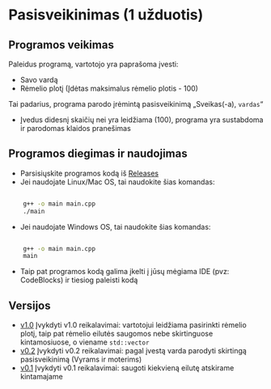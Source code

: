 # Pasisveikinimas (1 užduotis)


## Programos veikimas
Paleidus programą, vartotojo yra paprašoma įvesti: 
* Savo vardą
* Rėmelio plotį (Įdėtas maksimalus rėmelio plotis - 100)

Tai padarius, programa parodo įrėmintą pasisveikinimą „Sveikas(-a), `vardas`“

* Įvedus didesnį skaičių nei yra leidžiama (100), programa yra sustabdoma ir parodomas klaidos pranešimas

## Programos diegimas ir naudojimas

* Parsisiųskite programos kodą iš [Releases](https://github.com/MantasLengvinas/OOP-pirma-uzd/releases)
* Jei naudojate Linux/Mac OS, tai naudokite šias komandas: 
```bash

    g++ -o main main.cpp
    ./main

```
* Jei naudojate Windows OS, tai naudokite šias komandas:
```bash

    g++ -o main main.cpp
    main

```
* Taip pat programos kodą galima įkelti į jūsų mėgiama IDE (pvz: CodeBlocks) ir tiesiog paleisti kodą
	
	
## Versijos
* [v1.0](https://github.com/MantasLengvinas/OOP-pirma-uzd/releases/tag/v1.0) Įvykdyti v1.0 reikalavimai: vartotojui leidžiama pasirinkti rėmelio plotį, taip pat rėmelio eilutės saugomos nebe skirtinguose kintamosiuose, o viename ```std::vector```
* [v0.2](https://github.com/MantasLengvinas/OOP-pirma-uzd/releases/tag/v0.2) Įvykdyti v0.2 reikalavimai: pagal įvestą varda parodyti skirtingą pasisveikinimą (Vyrams ir moterims)
* [v0.1](https://github.com/MantasLengvinas/OOP-pirma-uzd/releases/tag/v0.1) Įvykdyti v0.1 reikalavimai: saugoti kiekvieną eilutę atskirame kintamajame
